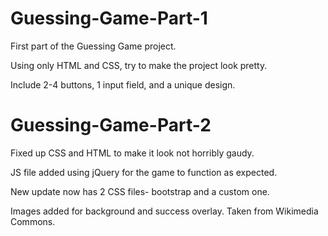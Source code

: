 # Guessing-Game-Part-1
First part of the Guessing Game project.

Using only HTML and CSS, try to make the project look pretty.

Include 2-4 buttons, 1 input field, and a unique design.

# Guessing-Game-Part-2
Fixed up CSS and HTML to make it look not horribly gaudy.

JS file added using jQuery for the game to function as expected.

New update now has 2 CSS files- bootstrap and a custom one.

Images added for background and success overlay. Taken from Wikimedia Commons.

